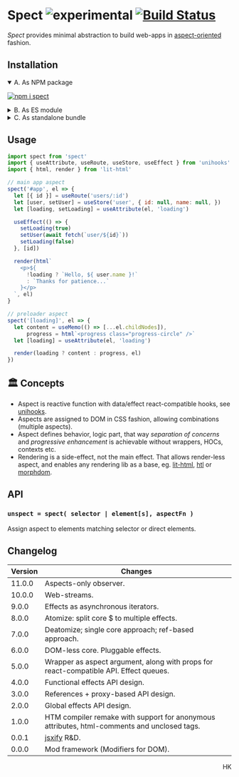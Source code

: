 # Spect ![experimental](https://img.shields.io/badge/stability-experimental-yellow) [![Build Status](https://travis-ci.org/spectjs/spect.svg?branch=master)](https://travis-ci.org/spectjs/spect)

_Spect_ provides minimal abstraction to build web-apps in [aspect-oriented](https://en.wikipedia.org/wiki/Aspect-oriented_programming) fashion.

## Installation

<details open>
<summary>A. As NPM package</summary>

[![npm i spect](https://nodei.co/npm/spect.png?mini=true)](https://npmjs.org/package/spect/)
</details>

<details>
<summary>B. As ES module</summary>

```html
<script type="module">
import { use, fx, on } from 'https://unpkg.com/spect@latest?module'

// ...UI code
</script>
```
</details>

<details>
<summary>C. As standalone bundle</summary>

```html
<script src="https://unpkg.com/spect/dist-umd/index.bundled.js"></script>
<script>
  let { fx, on } = window.spect

  // ...UI code
</script>
```
</details>


## Usage

```js
import spect from 'spect'
import { useAttribute, useRoute, useStore, useEffect } from 'unihooks'
import { html, render } from 'lit-html'

// main app aspect
spect('#app', el => {
  let [{ id }] = useRoute('users/:id')
  let [user, setUser] = useStore('user', { id: null, name: null, })
  let [loading, setLoading] = useAttribute(el, 'loading')

  useEffect(() => {
    setLoading(true)
    setUser(await fetch(`user/${id}`))
    setLoading(false)
  }, [id])

  render(html`
    <p>${
      !loading ? `Hello, ${ user.name }!`
      : `Thanks for patience...`
    }</p>
  `, el)
}

// preloader aspect
spect('[loading]', el => {
  let content = useMemo(() => [...el.childNodes]),
      progress = html`<progress class="progress-circle" />`
  let [loading] = useAttribute(el, 'loading')

  render(loading ? content : progress, el)
})
```

## 🏛️ Concepts

* Aspect is reactive function with data/effect react-compatible hooks, see [unihooks](https://ghub.io/unihooks).
* Aspects are assigned to DOM in CSS fashion, allowing combinations (multiple aspects).
* Aspect defines behavior, logic part, that way _separation of concerns_ and _progressive enhancement_ is achievable without wrappers, HOCs, contexts etc.
* Rendering is a side-effect, not the main effect. That allows render-less aspect, and enables any rendering lib as a base, eg. [lit-html](https://ghub.io/lit-html), [htl](https://ghub.io/htl) or [morphdom](https://ghub.io/morphdom).

<!--
## Getting started

🎬 Let's build [react examples](https://reactjs.org/).

### A Simple Selector Stream

This example assigns handler to `#hello-example` element and observes its `name` property, rerendering content.

```html
<div id="hello-example" name="Cyril"></div>

<script type="module">
import spect from 'spect'

spect('#hello-example', props => {
  return <this>
    <div class="message">
      Hello, { props.name }!
    </div>
  </this>
})
```

This is example of simple timer: it handles `connected` and `disconnected` event streams, as well as runs side-effect via `fx`, that is triggered whenever any input stream (`prop`) emits new value.

```js
import spect from 'spect'

// for every #timer-example element
spect('#timer-example', async el => {
  let state = { seconds: 0 }

  // start timer when connected, end when disconnected
  on(el, 'connected', e => {
    let i = setInterval(() => {
      state.seconds++
    }, 1000)

    on(el, 'disconnected', () => clearInterval(i))
  })

  // rerender when seconds change
  fx(prop(state, 'seconds'), seconds => html`<${el}>Seconds: ${seconds}</>`)
})
```

<p align='right'><a href="https://codesandbox.io/s/a-stateful-aspect-9pbji">Open in sandbox</a></p>


### An Application

Selector streams allow easily assign aspects to elements.

```js
import spect from 'spect'

spect('#todos-example', el => {
  let state = { items: [], text: '' }

  // run effect by submit event
  on(el, 'submit', e => {
    e.preventDefault()

    if (!state.text.length) return

    state.items = [...state.items, { text: state.text, id: Date.now() }]
    state.text = ''
  })

  // rerender html when state changes
  prop(state, 'items', items => {
    html`<${el}>
    <h3>TODO</h3>
    <main#todo-list items=${ items }/>
    <form>
      <label for=new-todo>
        What needs to be done?
      </label>
      <br/>
      <input#new-todo onchange=${ e => state.text = e.target.value}/>
      <button>
        Add #${ items.length + 1}
      </button>
    </form>
  </>`
  })
})

spect('#todo-list', el => {
  prop(el, 'items', items => html`<${el}><ul>${items.map(item => html`<li>${item.text}</li>`)}</ul></>`)
})

```

<p align='right'><a href="https://codesandbox.io/s/an-application-uiv4v">Open in sandbox</a></p>


### A Component Using External Plugins

The _html_ syntax is extension of [htm](https://ghub.io/htm), enabling rendering / creating / patching real DOM.
Can be replaced with [lit-html](https://ghub.io/lit-html).

```js
// index.js
import spect from 'spect'
import MarkdownEditor from './editor.js'

// MarkdownEditor is created as web-component
spect('#markdown-example', el => html`<${el}><${MarkdownEditor} content='Hello, **world**!'/></el>`)
```

```js
// editor.js
import { prop, state, html } from 'spect'
import { Remarkable } from 'remarkable'

function MarkdownEditor({ element, content }) {
  let state = { value: content }

  prop(state, 'value', (value) => {
    html`<${element}.markdown-editor>
    <h3>Input</h3>
    <label for="markdown-content">
      Enter some markdown
    </label>
    <textarea#markdown-content onchange=${e => state.value = e.target.value }>${ value }</textarea>

    <h3>Output</h3>
    <div.content innerHTML=${ getRawMarkup(value)} />
    </>`
  })
}

let getRawMarkup = content => {
  const md = new Remarkable();
  return md.render(content);
}
```

<p align='right'><a href="https://codesandbox.io/s/a-component-tnwdm">Open in sandbox</a></p>

-->

<!--
### More examples

* [Popup-info component from MDN](https://developer.mozilla.org/en-US/docs/Web/API/CustomElementRegistry/define#Autonomous_custom_element):
-->



## API

### `unspect = spect( selector | element[s], aspectFn )`

Assign aspect to elements matching selector or direct elements.


<!--
* `createAction`, `useAction` describes some page/app action, available in the app.
* `createStore`, `useStore` aspect defines store(model), identifiable by some target or id.
* `event` - describes aspect of interaction, from event source to side-effects.

-->




## Changelog

Version | Changes
---|---
11.0.0 | Aspects-only observer.
10.0.0 | Web-streams.
9.0.0 | Effects as asynchronous iterators.
8.0.0 | Atomize: split core $ to multiple effects.
7.0.0 | Deatomize; single core approach; ref-based approach.
6.0.0 | DOM-less core. Pluggable effects.
5.0.0 | Wrapper as aspect argument, along with props for react-compatible API. Effect queues.
4.0.0 | Functional effects API design.
3.0.0 | References + proxy-based API design.
2.0.0 | Global effects API design.
1.0.0 | HTM compiler remake with support for anonymous attributes, html-comments and unclosed tags.
0.0.1 | [jsxify](https://github.com/scrapjs/jsxify) R&D.
0.0.0 | Mod framework (Modifiers for DOM).

<p align="right">HK</p>
